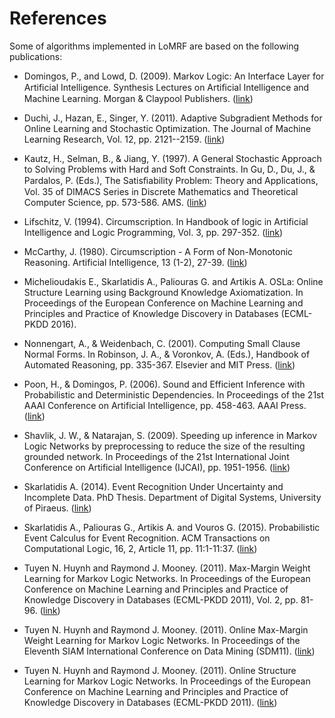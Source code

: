 # References

Some of algorithms implemented in LoMRF are based on the following publications:

* Domingos, P., and Lowd, D. (2009). Markov Logic: An Interface Layer for Artificial Intelligence. Synthesis Lectures on Artiﬁcial Intelligence and Machine Learning. Morgan & Claypool Publishers. ([link](http://www.morganclaypool.com/doi/abs/10.2200/S00206ED1V01Y200907AIM007))

* Duchi, J., Hazan, E., Singer, Y. (2011). Adaptive Subgradient Methods for Online Learning and Stochastic Optimization. The Journal of Machine Learning Research, Vol. 12, pp. 2121--2159. ([link](http://jmlr.org/papers/v12/duchi11a.html))

* Kautz, H., Selman, B., & Jiang, Y. (1997). A General Stochastic Approach to Solving Problems with Hard and Soft Constraints. In Gu, D., Du, J., & Pardalos, P. (Eds.), The Satisﬁability Problem: Theory and Applications, Vol. 35 of DIMACS Series in Discrete Mathematics and Theoretical Computer Science, pp. 573-586. AMS. ([link](https://cs.rochester.edu/u/kautz/papers/maxsatDIMACSfinal.ps))

* Lifschitz, V. (1994). Circumscription. In Handbook of logic in Artificial Intelligence and Logic Programming, Vol. 3, pp. 297-352. ([link](http://www.jstor.org/stable/420980))

* McCarthy, J. (1980). Circumscription - A Form of Non-Monotonic Reasoning. Artificial Intelligence, 13 (1-2), 27-39. ([link](http://www-formal.stanford.edu/jmc/circumscription.ps))

* Michelioudakis E., Skarlatidis A., Paliouras G. and Artikis A. OSLa: Online Structure Learning using Background Knowledge Axiomatization. In Proceedings of the European Conference on Machine Learning and Principles and Practice of Knowledge Discovery in Databases (ECML-PKDD 2016).

* Nonnengart, A., & Weidenbach, C. (2001). Computing Small Clause Normal Forms. In Robinson, J. A., & Voronkov, A. (Eds.), Handbook of Automated Reasoning, pp. 335-367. Elsevier and MIT Press. ([link](http://people.mpi-inf.mpg.de/~weidenb/publications/handbook99small.ps.gz))

* Poon, H., & Domingos, P. (2006). Sound and Efficient Inference with Probabilistic and Deterministic Dependencies. In Proceedings of the 21st AAAI Conference on Artificial Intelligence, pp. 458-463. AAAI Press. ([link](http://homes.cs.washington.edu/~pedrod/papers/aaai06a.pdf))

* Shavlik, J. W., & Natarajan, S. (2009). Speeding up inference in Markov Logic Networks by preprocessing to reduce the size of the resulting grounded network. In Proceedings of the 21st International Joint Conference on Artificial Intelligence (IJCAI), pp. 1951-1956. ([link](https://alchemy.cs.washington.edu/papers/pdfs/shavlik-natarajan09.pdf))

* Skarlatidis A. (2014). Event Recognition Under Uncertainty and Incomplete Data. PhD Thesis. Department of Digital Systems, University of Piraeus. ([link](http://hdl.handle.net/10442/hedi/35692))

* Skarlatidis A., Paliouras G., Artikis A. and Vouros G. (2015). Probabilistic Event Calculus for Event Recognition. ACM Transactions on Computational Logic, 16, 2, Article 11, pp. 11:1-11:37. ([link](http://dx.doi.org/10.1145/2699916))

* Tuyen N. Huynh and Raymond J. Mooney. (2011). Max-Margin Weight Learning for Markov Logic Networks. In Proceedings of the European Conference on Machine Learning and Principles and Practice of Knowledge Discovery in Databases (ECML-PKDD 2011), Vol. 2, pp. 81-96. ([link](http://www.ai.sri.com/~huynh/papers/huynh_mooney_ecmlpkdd09.pdf))

* Tuyen N. Huynh and Raymond J. Mooney. (2011). Online Max-Margin Weight Learning for Markov Logic Networks. In Proceedings of the Eleventh SIAM International Conference on Data Mining (SDM11). ([link](http://www.ai.sri.com/~huynh/papers/huynh_mooney_sdm11.pdf))

* Tuyen N. Huynh and Raymond J. Mooney. (2011). Online Structure Learning for Markov Logic Networks. In Proceedings of the European Conference on Machine Learning and Principles and Practice of Knowledge Discovery in Databases (ECML-PKDD 2011). ([link](http://www.ai.sri.com/~huynh/papers/huynh_mooney_ecml11.pdf))
